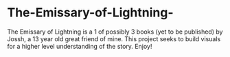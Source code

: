 # The-Emissary-of-Lightning-
The Emissary of Lightning is a 1 of possibly 3 books (yet to be published) by Jossh, a 13 year old great friend of mine. This project seeks to build visuals for a higher level understanding of the story. Enjoy!
